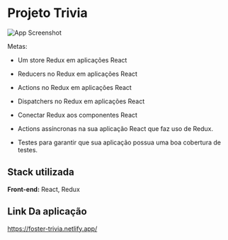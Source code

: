 
# Projeto Trivia

![App Screenshot](https://i.imgur.com/0AZXAjl.png)

Metas:

- Um store Redux em aplicações React

- Reducers no Redux em aplicações React

- Actions no Redux em aplicações React

- Dispatchers no Redux em aplicações React

- Conectar Redux aos componentes React

- Actions assíncronas na sua aplicação React que faz uso de Redux.

- Testes para garantir que sua aplicação possua uma boa cobertura de testes.


## Stack utilizada

**Front-end:** React, Redux


## Link Da aplicação

https://foster-trivia.netlify.app/

